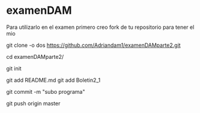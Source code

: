 # examenDAM
Para utilizarlo en el examen
primero creo fork de tu repositorio para tener el mio

git clone -o dos https://github.com/Adriandam1/examenDAMparte2.git

cd examenDAMparte2/

git init

git add README.md
git add Boletin2_1

git commit -m "subo programa"

git push origin master